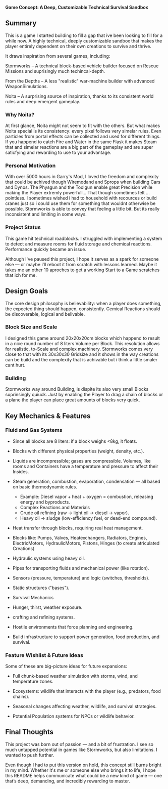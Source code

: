 **Game Concept: A Deep, Customizable Technical Survival Sandbox**

## Summary
This is a game I started building to fill a gap that ive been looking to fill for a while now. A highly technical, deeply customizable sandbox that makes the player entirely dependent on their own creations to survive and thrive.

It draws inspiration from several games, including:

Stormworks – A technical block-based vehicle builder focused on Rescue Missions and suprisingly much techincal-depth.

From the Depths – A less "realistic" war-machine builder with advanced WeaponSimulations.

Noita – A surprising source of inspiration, thanks to its consistent world rules and deep emergent gameplay.

### Why Noita?
At first glance, Noita might not seem to fit with the others. But what makes Noita special is its consistency: every pixel follows very simelar rules. Even particles from portal effects can be collected and used for different things. If you happend to catch Fire and Water in the same Flask it makes Steam that and simelar reactions are a big part of the gameplay and are super saticfying and rewarding to use to your advantage.

### Personal Motivation
With over 5000 hours in Garry's Mod, I loved the freedom and complexity that could be achived though Wiremodand and Sprops when building Cars and Dynos. The Physgun and the Toolgun enable great Precision while making the Player extremly powerfull... That though sometimes felt ... pointless. I sometimes wished i had to household with recources or build cranes just so i could use them for something that wouldnt otherwise be possible. Stormworks is able to convey that feeling a little bit. But its really inconsistent and limiting in some ways.

### Project Status
This game hit technical roadblocks. I struggled with implementing a system to detect and measure rooms for fluid storage and chemical reactions. Performance quickly became an issue.

Although I've paused this project, I hope it serves as a spark for someone else — or maybe I’ll reboot it from scratch with lessons learned. Maybe it takes me an other 10 aproches to get a working Start to a Game scratches that ich for me. 

## Design Goals
The core design philosophy is believability: when a player does something, the expected thing should happen, consistently. Cemical Reactions should be discoverable, logical and belivable.

### Block Size and Scale
I designed this game around 20x20x20cm blocks which happend to result in a nice round number of 8 liters Volume per Block. This resolution allows for realistic, to-Scale and complex machinery. Stormworks comes very close to that with its 30x30x30 Gridsize and it shows in the way creations can be build and the complexity that is achivable but i think a little smaler cant hurt. 

### Building
Stormworks way around Building, is dispite its also very small Blocks suprinsingly quiuck. Just by enabling the Player to drag a chain of blocks or a plane the player can place great amounts of blocks very quick. 

## Key Mechanics & Features

### Fluid and Gas Systems

- Since all blocks are 8 liters: if a block weighs <8kg, it floats.
- Blocks with different physical properties (weight, density, etc.).
- Liquids are incompressible; gases are compressible.
Volumes, like rooms and Containers have a temperature and pressure to affect their Insides.
- Steam generation, combustion, evaporation, condensation — all based on basic thermodynamic rules.
  - Example: Diesel vapor + heat + oxygen = combustion, releasing energy and byproducts.
  - Complex Reactions and Materials
  - Crude oil refining (raw → light oil → diesel → vapor).
  - Heavy oil → sludge (low-efficiency fuel, or dead-end compound).

- Heat transfer through blocks, requiring real heat management.
- Blocks like: Pumps, Valves, Heatexchangers, Radiators, Engines, ElectricMotors, HydraulicMotors, Pistons, Hinges (to create atriculated Creations)
- Hydraulic systems using heavy oil.
- Pipes for transporting fluids and mechanical power (like rotation).
- Sensors (pressure, temperature) and logic (switches, thresholds).
- Static structures ("bases").
- Survival Mechanics
- Hunger, thirst, weather exposure.
- crafting and refining systems.
- Hostile environments that force planning and engineering.
- Build infrastructure to support power generation, food production, and survival.

### Feature Wishlist & Future Ideas

Some of these are big-picture ideas for future expansions:

- Full chunk-based weather simulation with storms, wind, and temperature zones.

- Ecosystems: wildlife that interacts with the player (e.g., predators, food chains).

- Seasonal changes affecting weather, wildlife, and survival strategies.

- Potential Population systems for NPCs or wildlife behavior.

## Final Thoughts
This project was born out of passion — and a bit of frustration. I see so much untapped potential in games like Stormworks, but also limitations. I wanted to push further.

Even though I had to put this version on hold, this concept still burns bright in my mind. Whether it's me or someone else who brings it to life, I hope this README helps communicate what could be a new kind of game — one that’s deep, demanding, and incredibly rewarding to master.
